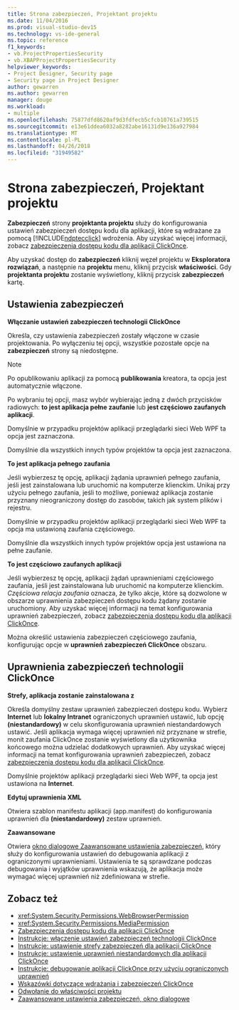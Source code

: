 ```yaml
---
title: Strona zabezpieczeń, Projektant projektu
ms.date: 11/04/2016
ms.prod: visual-studio-dev15
ms.technology: vs-ide-general
ms.topic: reference
f1_keywords:
- vb.ProjectPropertiesSecurity
- vb.XBAPProjectPropertiesSecurity
helpviewer_keywords:
- Project Designer, Security page
- Security page in Project Designer
author: gewarren
ms.author: gewarren
manager: douge
ms.workload:
- multiple
ms.openlocfilehash: 75877dfd8620af9d3fdfecb5cfcb10761a739515
ms.sourcegitcommit: e13e61ddea6032a8282abe16131d9e136a927984
ms.translationtype: MT
ms.contentlocale: pl-PL
ms.lasthandoff: 04/26/2018
ms.locfileid: "31949582"
---
```

# <a name="security-page-project-designer"></a>Strona zabezpieczeń, Projektant projektu

**Zabezpieczeń** strony **projektanta projektu** służy do konfigurowania ustawień zabezpieczeń dostępu kodu dla aplikacji, które są wdrażane za pomocą [!INCLUDE[ndptecclick](../../deployment/includes/ndptecclick_md.md)] wdrożenia. Aby uzyskać więcej informacji, zobacz [zabezpieczenia dostępu kodu dla aplikacji ClickOnce](../../deployment/code-access-security-for-clickonce-applications.md).

 Aby uzyskać dostęp do **zabezpieczeń** kliknij węzeł projektu w **Eksploratora rozwiązań**, a następnie na **projektu** menu, kliknij przycisk **właściwości**. Gdy **projektanta projektu** zostanie wyświetlony, kliknij przycisk **zabezpieczeń** kartę.

## <a name="security-settings"></a>Ustawienia zabezpieczeń

 **Włączanie ustawień zabezpieczeń technologii ClickOnce**

 Określa, czy ustawienia zabezpieczeń zostały włączone w czasie projektowania. Po wyłączeniu tej opcji, wszystkie pozostałe opcje na **zabezpieczeń** strony są niedostępne.

> [!NOTE]
> Po opublikowaniu aplikacji za pomocą **publikowania** kreatora, ta opcja jest automatycznie włączone.


 Po wybraniu tej opcji, masz wybór wybierając jedną z dwóch przycisków radiowych: **to jest aplikacja pełne zaufanie** lub **jest częściowo zaufanych aplikacji**.

 Domyślnie w przypadku projektów aplikacji przeglądarki sieci Web WPF ta opcja jest zaznaczona.

 Domyślnie dla wszystkich innych typów projektów ta opcja jest zaznaczona.

 **To jest aplikacja pełnego zaufania**

 Jeśli wybierzesz tę opcję, aplikacji żądania uprawnień pełnego zaufania, jeśli jest zainstalowana lub uruchomić na komputerze klienckim. Unikaj przy użyciu pełnego zaufania, jeśli to możliwe, ponieważ aplikacja zostanie przyznany nieograniczony dostęp do zasobów, takich jak system plików i rejestru.

 Domyślnie w przypadku projektów aplikacji przeglądarki sieci Web WPF ta opcja ma ustawioną zaufania częściowego.

 Domyślnie dla wszystkich innych typów projektów opcja jest ustawiona na pełne zaufanie.

 **To jest częściowo zaufanych aplikacji**

 Jeśli wybierzesz tę opcję, aplikacji żądań uprawnieniami częściowego zaufania, jeśli jest zainstalowana lub uruchomić na komputerze klienckim. *Częściowa relacja zaufania* oznacza, że tylko akcje, które są dozwolone w obszarze uprawnienia zabezpieczeń dostępu kodu żądany zostanie uruchomiony. Aby uzyskać więcej informacji na temat konfigurowania uprawnień zabezpieczeń, zobacz [zabezpieczenia dostępu kodu dla aplikacji ClickOnce](../../deployment/code-access-security-for-clickonce-applications.md).

 Można określić ustawienia zabezpieczeń częściowego zaufania, konfigurując opcje w **uprawnień zabezpieczeń ClickOnce** obszaru.

## <a name="clickonce-security-permissions"></a>Uprawnienia zabezpieczeń technologii ClickOnce

 **Strefy, aplikacja zostanie zainstalowana z**

 Określa domyślny zestaw uprawnień zabezpieczeń dostępu kodu. Wybierz **Internet** lub **lokalny Intranet** ograniczonych uprawnień ustawić, lub opcję **(niestandardowy)** w celu skonfigurowania uprawnień niestandardowych ustawić. Jeśli aplikacja wymaga więcej uprawnień niż przyznane w strefie, monit zaufania ClickOnce zostanie wyświetlony dla użytkownika końcowego można udzielać dodatkowych uprawnień. Aby uzyskać więcej informacji na temat konfigurowania uprawnień zabezpieczeń, zobacz [zabezpieczenia dostępu kodu dla aplikacji ClickOnce](../../deployment/code-access-security-for-clickonce-applications.md).

 Domyślnie projektów aplikacji przeglądarki sieci Web WPF, ta opcja jest ustawiona na **Internet**.

 **Edytuj uprawnienia XML**

 Otwiera szablon manifestu aplikacji (app.manifest) do konfigurowania uprawnień dla **(niestandardowy)** zestaw uprawnień.

 **Zaawansowane**

 Otwiera [okno dialogowe Zaawansowane ustawienia zabezpieczeń](../../ide/reference/advanced-security-settings-dialog-box.md), który służy do konfigurowania ustawień do debugowania aplikacji z ograniczonymi uprawnieniami. Ustawienia te są sprawdzane podczas debugowania i wyjątków uprawnienia wskazują, że aplikacja może wymagać więcej uprawnień niż zdefiniowana w strefie.

## <a name="see-also"></a>Zobacz też

- <xref:System.Security.Permissions.WebBrowserPermission>
- <xref:System.Security.Permissions.MediaPermission>
- [Zabezpieczenia dostępu kodu dla aplikacji ClickOnce](../../deployment/code-access-security-for-clickonce-applications.md)
- [Instrukcje: włączenie ustawień zabezpieczeń technologii ClickOnce](../../deployment/how-to-enable-clickonce-security-settings.md)
- [Instrukcje: ustawienie strefy zabezpieczeń dla aplikacji ClickOnce](../../deployment/how-to-set-a-security-zone-for-a-clickonce-application.md)
- [Instrukcje: ustawienie uprawnień niestandardowych dla aplikacji ClickOnce](../../deployment/how-to-set-custom-permissions-for-a-clickonce-application.md)
- [Instrukcje: debugowanie aplikacji ClickOnce przy użyciu ograniczonych uprawnień](../../deployment/how-to-debug-a-clickonce-application-with-restricted-permissions.md)
- [Wskazówki dotyczące wdrażania i zabezpieczeń ClickOnce](../../deployment/clickonce-security-and-deployment.md)
- [Odwołanie do właściwości projektu](../../ide/reference/project-properties-reference.md)
- [Zaawansowane ustawienia zabezpieczeń, okno dialogowe](../../ide/reference/advanced-security-settings-dialog-box.md)